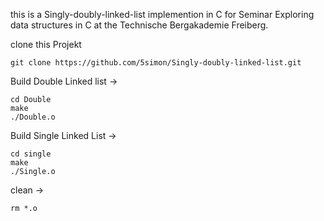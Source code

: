 this is a Singly-doubly-linked-list implemention in C for Seminar Exploring data structures in C at the Technische Bergakademie Freiberg.

clone this Projekt
```
git clone https://github.com/5simon/Singly-doubly-linked-list.git
```
Build Double Linked list ->
```
cd Double
make 
./Double.o
```
Build Single Linked List ->
```
cd single
make
./Single.o
```
clean ->
```
rm *.o
```
